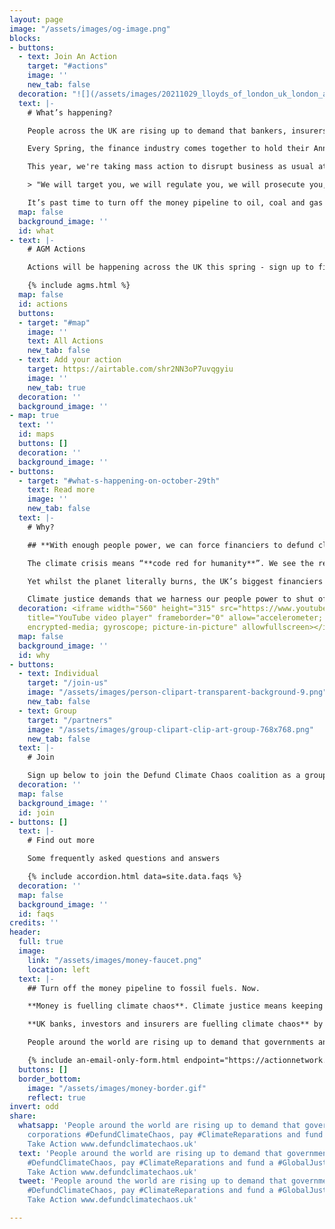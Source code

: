 ```yaml
---
layout: page
image: "/assets/images/og-image.png"
blocks:
- buttons:
  - text: Join An Action
    target: "#actions"
    image: ''
    new_tab: false
  decoration: "![](/assets/images/20211029_lloyds_of_london_uk_london_ad_8.jpg)"
  text: |-
    # What’s happening?

    People across the UK are rising up to demand that bankers, insurers and fund managers **Defund Climate Chaos**, pay **Climate Reparations** and fund a **Global Just Transition**.

    Every Spring, the finance industry comes together to hold their Annual General Meetings - where they celebrate profits, approve bonuses and ignore taking action to stop climate chaos.

    This year, we're taking mass action to disrupt business as usual at their AGMs. You can join communities on the frontlines of climate breakdown to take action against UK’s biggest funders of fossil fuel projects.

    > "We will target you, we will regulate you, we will prosecute you, we will dismantle the economic systems and systems of power that you maintain, we will force you to make reparations for the climate crisis and extractivism that you continue to enable around the world."

    It’s past time to turn off the money pipeline to oil, coal and gas companies and for UK finance to start investing in climate justice and a safer future for us all.
  map: false
  background_image: ''
  id: what
- text: |-
    # AGM Actions

    Actions will be happening across the UK this spring - sign up to find out more about taking action at Barclays, HSBC, Lloyd's of London, Shell and Standard Chartered AGMs.

    {% include agms.html %}
  map: false
  id: actions
  buttons:
  - target: "#map"
    image: ''
    text: All Actions
    new_tab: false
  - text: Add your action
    target: https://airtable.com/shr2NN3oP7uvqgyiu
    image: ''
    new_tab: true
  decoration: ''
  background_image: ''
- map: true
  text: ''
  id: maps
  buttons: []
  decoration: ''
  background_image: ''
- buttons:
  - target: "#what-s-happening-on-october-29th"
    text: Read more
    image: ''
    new_tab: false
  text: |-
    # Why?

    ## **With enough people power, we can force financiers to defund climate chaos. Join us.**

    The climate crisis means “**code red for humanity**”. We see the reality raging around us with floods, wildfires and storms every day.

    Yet whilst the planet literally burns, the UK’s biggest financiers keep pouring billions of pounds each year into fuelling the fire. **Barclays, HSBC, Lloyds of London** to name just a few - they still fund fossil fuels.

    Climate justice demands that we harness our people power to shut off the money pipeline to oil, coal and gas immediately.
  decoration: <iframe width="560" height="315" src="https://www.youtube.com/embed/0_Oj6v5Wb80"
    title="YouTube video player" frameborder="0" allow="accelerometer; autoplay; clipboard-write;
    encrypted-media; gyroscope; picture-in-picture" allowfullscreen></iframe>
  map: false
  background_image: ''
  id: why
- buttons:
  - text: Individual
    target: "/join-us"
    image: "/assets/images/person-clipart-transparent-background-9.png"
    new_tab: false
  - text: Group
    target: "/partners"
    image: "/assets/images/group-clipart-clip-art-group-768x768.png"
    new_tab: false
  text: |-
    # Join

    Sign up below to join the Defund Climate Chaos coalition as a group (Grassroots, NGO, Union) or individual.
  decoration: ''
  map: false
  background_image: ''
  id: join
- buttons: []
  text: |-
    # Find out more

    Some frequently asked questions and answers

    {% include accordion.html data=site.data.faqs %}
  decoration: ''
  map: false
  background_image: ''
  id: faqs
credits: ''
header:
  full: true
  image:
    link: "/assets/images/money-faucet.png"
    location: left
  text: |-
    ## Turn off the money pipeline to fossil fuels. Now.

    **Money is fuelling climate chaos**. Climate justice means keeping fossil fuels in the ground, right now. We need to stop new coal, oil, gas and fracking project

    **UK banks, investors and insurers are fuelling climate chaos** by pumping billions of pounds into climate wrecking projects each year. Without that support, companies like Shell and BP, can't operate.

    People around the world are rising up to demand that governments and corporations **#DefundClimateChaos**, pay **Climate Reparations** and fund a **Global** **Just Transition**

    {% include an-email-only-form.html endpoint="https://actionnetwork.org/api/v2/petitions/e0c7e2f4-925f-448c-9558-57c1997b5408/signatures" jump="actions" %}
  buttons: []
  border_bottom:
    image: "/assets/images/money-border.gif"
    reflect: true
invert: odd
share:
  whatsapp: 'People around the world are rising up to demand that governments and
    corporations #DefundClimateChaos, pay #ClimateReparations and fund a #GlobalJustTransition
    Take Action www.defundclimatechaos.uk'
  text: 'People around the world are rising up to demand that governments and corporations
    #DefundClimateChaos, pay #ClimateReparations and fund a #GlobalJustTransition
    Take Action www.defundclimatechaos.uk'
  tweet: 'People around the world are rising up to demand that governments and corporations
    #DefundClimateChaos, pay #ClimateReparations and fund a #GlobalJustTransition
    Take Action www.defundclimatechaos.uk'

---
```

